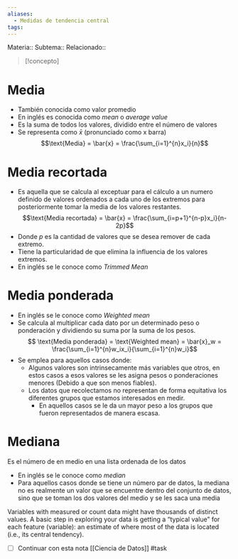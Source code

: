 ```yaml
---
aliases:
  - Medidas de tendencia central
tags:
---
```

Materia::
Subtema:: 
Relacionado:: 

> [!concepto]
> 

# Media 
- También conocida como valor promedio 
- En inglés es conocida como *mean* o *average value*
- Es la suma de todos los valores, dividido entre el número de valores
- Se representa como $\bar{x}$ (pronunciado como x barra) 
$$\text{Media} = \bar{x} = \frac{\sum_{i=1}^{n}x_i}{n}$$

# Media recortada 
- Es aquella que se calcula al exceptuar para el cálculo a un numero definido de valores ordenados a cada uno de los extremos para posteriormente tomar la media de los valores restantes. 
$$\text{Media recortada} = \bar{x} = \frac{\sum_{i=p+1}^{n-p}x_i}{n-2p}$$
- Donde $p$ es la cantidad de valores que se desea remover de cada extremo. 
- Tiene la particularidad de que elimina la influencia de los valores extremos. 
- En inglés se le conoce como *Trimmed Mean*

# Media ponderada 
- En inglés se le conoce como *Weighted mean*
- Se calcula al multiplicar cada dato por un determinado peso o ponderación y dividiendo su suma por la suma de los pesos. 
$$ \text{Media ponderada} = \text{Weighted mean} = \bar{x}_w = \frac{\sum_{i=1}^{n}w_ix_i}{\sum_{i=1}^{n}w_i}$$
- Se emplea para aquellos casos donde: 
	- Algunos valores son intrinsecamente más variables que otros, en estos casos a esos valores se les asigna pesos o ponderaciones menores (Debido a que son menos fiables). 
	- Los datos que recolectamos no representan de forma equitativa los diferentes grupos que estamos interesados en medir. 
		- En aquellos casos se le da un mayor peso a los grupos que fueron representados de manera escasa. 


# Mediana 
Es el número de en medio en una lista ordenada de los datos
- En inglés se le conoce como *median*
- Para aquellos casos donde se tiene un número par de datos, la mediana no es realmente un valor que se encuentre dentro del conjunto de datos, sino que se toman los dos valores del medio y se les saca una media

Variables with measured or count data might have thousands of distinct values. A basic step in exploring your data is getting a “typical value” for each feature (variable): an estimate of where most of the data is located (i.e., its central tendency). 

- [ ] Continuar con esta nota [[Ciencia de Datos]] #task 
